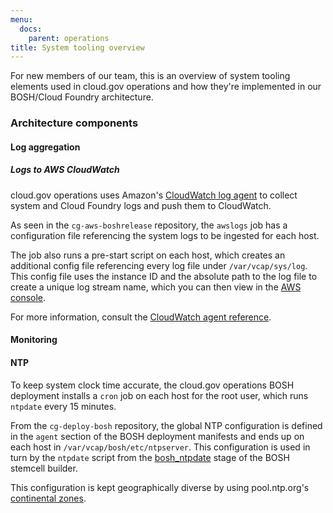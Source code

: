 ```yaml
---
menu:
  docs:
    parent: operations
title: System tooling overview
---
```


For new members of our team, this is an overview of system tooling elements used in cloud.gov operations and how they're implemented in our BOSH/Cloud Foundry architecture. 

### Architecture components

#### Log aggregation
##### Logs to AWS CloudWatch

cloud.gov operations uses Amazon's [CloudWatch log agent](http://docs.aws.amazon.com/AmazonCloudWatch/latest/logs/CWL_GettingStarted.html) to collect system and Cloud Foundry logs and push them to CloudWatch. 

As seen in the `cg-aws-boshrelease` repository, the `awslogs` job has a configuration file referencing the system logs to be ingested for each host.

The job also runs a pre-start script on each host, which creates an additional config file referencing every log file under `/var/vcap/sys/log`. This config file uses the instance ID and the absolute path to the log file to create a unique log stream name, which you can then view in the [AWS console](https://console.amazonaws-us-gov.com/cloudwatch).

For more information, consult the [CloudWatch agent reference](http://docs.aws.amazon.com/AmazonCloudWatch/latest/logs/AgentReference.html).

#### Monitoring

#### NTP

To keep system clock time accurate, the cloud.gov operations BOSH deployment installs a `cron` job on each host for the root user, which runs `ntpdate` every 15 minutes. 

From the `cg-deploy-bosh` repository, the global NTP configuration is defined in the `agent` section of the BOSH deployment manifests and ends up on each host in `/var/vcap/bosh/etc/ntpserver`. This configuration is used in turn by the `ntpdate` script from the [bosh_ntpdate](https://github.com/cloudfoundry/bosh/tree/master/stemcell_builder/stages/bosh_ntpdate) stage of the BOSH stemcell builder. 

This configuration is kept geographically diverse by using pool.ntp.org's [continental zones](http://www.pool.ntp.org/zone/@).

